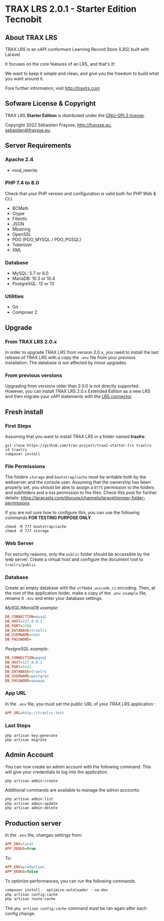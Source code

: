 # TRAX LRS 2.0.1 - Starter Edition Tecnobit


## About TRAX LRS

TRAX LRS is an xAPI conformant Learning Record Store (LRS) built with Laravel.

It focuses on the core features of an LRS, and that's it!

We want to keep it simple and clean, and give you the freedom to build what you want around it.

Fore further information, visit http://traxlrs.com


## Sofware License & Copyright

TRAX LRS **Starter Edition** is distributed under the [GNU-GPL3 license](https://www.gnu.org/licenses/gpl-3.0.fr.html).

Copyright 2022 Sébastien Fraysse, http://fraysse.eu, sebastien@fraysse.eu.


## Server Requirements

### Apache 2.4

- mod_rewrite

### PHP 7.4 to 8.0

Check that your PHP version and configuration is valid both for PHP Web & CLI.

- BCMath
- Ctype
- Fileinfo
- JSON
- Mbstring
- OpenSSL
- PDO (PDO_MYSQL / PDO_PGSQL)
- Tokenizer
- XML

### Database

- MySQL: 5.7 or 8.0
- MariaDB: 10.3 or 10.4
- PostgreSQL: 12 or 13

### Utilities

- Git
- Composer 2


## Upgrade

### From TRAX LRS 2.0.x

In order to upgrade TRAX LRS from version 2.0.x, you need to install the last release of TRAX LRS
with a copy the `.env` file from your previous installation.
The database is not affected by minor upgrades.

### From previous versions

Upgrading from versions older than 2.0.0 is not directly supported.
However, you can install TRAX LRS 2.0.x Extended Edition as a new LRS
and then migrate your xAPI statements with the
[LRS connector](https://extended.traxlrs.com/docs/2.0/lrs).


## Fresh install

### First Steps

Assuming that you want to install TRAX LRS in a folder named **traxlrs**:

```
git clone https://github.com/trax-project/trax2-starter-lrs traxlrs
cd traxlrs
composer install
```

### File Permissions

The folders `storage` and `bootstrap/cache` must be writable both by the webserver and the console user.
Assuming that the ownership has been properly set, you should be able to assign a `0775` permission
to the folders and subfolders and a `644` permission to the files.
Check this post for further details: https://laracasts.com/discuss/channels/laravel/proper-folder-permissions

If you are not sure how to configure this, you can use the following commands **FOR TESTING PURPOSE ONLY**.

```
chmod -R 777 bootstrap/cache
chmod -R 777 storage
```

### Web Server

For security reasons, only the `public` folder should be accessible by the web server.
Create a virtual host and configure the document root to `traxlrs/public`.


### Database

Create an empty database with the `utf8mb4_unicode_ci` encoding.
Then, at the root of the application folder, make a copy of the `.env.example` file,
rename it `.env` and enter your database settings.

*MySQL/MariaDB example:*

```ini
DB_CONNECTION=mysql
DB_HOST=127.0.0.1
DB_PORT=3306
DB_DATABASE=traxlrs
DB_USERNAME=root
DB_PASSWORD=
```

*PostgreSQL example:*

```ini
DB_CONNECTION=pgsql
DB_HOST=127.0.0.1
DB_PORT=5432
DB_DATABASE=traxlrs
DB_USERNAME=postgres
DB_PASSWORD=aaaaaa
```

### App URL

In the `.env` file, you must set the public URL of your TRAX LRS application :

```ini
APP_URL=http://traxlrs.test
```

### Last Steps

```
php artisan key:generate
php artisan migrate
```


## Admin Account

You can now create an admin account with the following command.
This will give your credentials to log into the application.

```
php artisan admin:create
```

Additional commands are available to manage the admin accounts:

```powershell
php artisan admin:list
php artisan admin:update
php artisan admin:delete
```


## Production server

In the `.env` file, changes settings from:

```ini
APP_ENV=local
APP_DEBUG=true
```

To:

```ini
APP_ENV=production
APP_DEBUG=false
```

To optimize performances, you can run the following commands.

```powershell
composer install --optimize-autoloader --no-dev
php artisan config:cache
php artisan route:cache
```

The `php artisan config:cache` command must be ran again after each config change.

